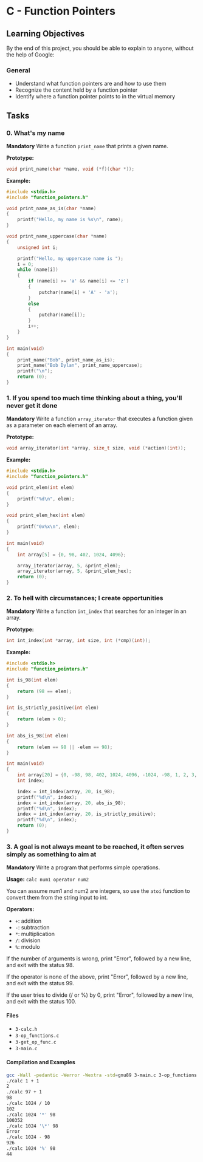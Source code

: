 # C - Function Pointers

## Learning Objectives

By the end of this project, you should be able to explain to anyone, without the help of Google:

### General
- Understand what function pointers are and how to use them
- Recognize the content held by a function pointer
- Identify where a function pointer points to in the virtual memory

## Tasks

### 0. What's my name
**Mandatory**
Write a function `print_name` that prints a given name.

**Prototype:**
```c
void print_name(char *name, void (*f)(char *));
```

**Example:**
```c
#include <stdio.h>
#include "function_pointers.h"

void print_name_as_is(char *name)
{
    printf("Hello, my name is %s\n", name);
}

void print_name_uppercase(char *name)
{
    unsigned int i;

    printf("Hello, my uppercase name is ");
    i = 0;
    while (name[i])
    {
        if (name[i] >= 'a' && name[i] <= 'z')
        {
            putchar(name[i] + 'A' - 'a');
        }
        else
        {
            putchar(name[i]);
        }
        i++;
    }
}

int main(void)
{
    print_name("Bob", print_name_as_is);
    print_name("Bob Dylan", print_name_uppercase);
    printf("\n");
    return (0);
}
```

### 1. If you spend too much time thinking about a thing, you'll never get it done
**Mandatory**
Write a function `array_iterator` that executes a function given as a parameter on each element of an array.

**Prototype:**
```c
void array_iterator(int *array, size_t size, void (*action)(int));
```

**Example:**
```c
#include <stdio.h>
#include "function_pointers.h"

void print_elem(int elem)
{
    printf("%d\n", elem);
}

void print_elem_hex(int elem)
{
    printf("0x%x\n", elem);
}

int main(void)
{
    int array[5] = {0, 98, 402, 1024, 4096};

    array_iterator(array, 5, &print_elem);
    array_iterator(array, 5, &print_elem_hex);
    return (0);
}
```

### 2. To hell with circumstances; I create opportunities
**Mandatory**
Write a function `int_index` that searches for an integer in an array.

**Prototype:**
```c
int int_index(int *array, int size, int (*cmp)(int));
```

**Example:**
```c
#include <stdio.h>
#include "function_pointers.h"

int is_98(int elem)
{
    return (98 == elem);
}

int is_strictly_positive(int elem)
{
    return (elem > 0);
}

int abs_is_98(int elem)
{
    return (elem == 98 || -elem == 98);
}

int main(void)
{
    int array[20] = {0, -98, 98, 402, 1024, 4096, -1024, -98, 1, 2, 3, 4, 5, 6, 7, 8, 9, 10, 11, 98};
    int index;

    index = int_index(array, 20, is_98);
    printf("%d\n", index);
    index = int_index(array, 20, abs_is_98);
    printf("%d\n", index);
    index = int_index(array, 20, is_strictly_positive);
    printf("%d\n", index);
    return (0);
}
```

### 3. A goal is not always meant to be reached, it often serves simply as something to aim at
**Mandatory**
Write a program that performs simple operations.

**Usage:** `calc num1 operator num2`

You can assume num1 and num2 are integers, so use the `atoi` function to convert them from the string input to int.

**Operators:**
- `+`: addition
- `-`: subtraction
- `*`: multiplication
- `/`: division
- `%`: modulo

If the number of arguments is wrong, print "Error", followed by a new line, and exit with the status 98.

If the operator is none of the above, print "Error", followed by a new line, and exit with the status 99.

If the user tries to divide (/ or %) by 0, print "Error", followed by a new line, and exit with the status 100.

#### Files
- `3-calc.h`
- `3-op_functions.c`
- `3-get_op_func.c`
- `3-main.c`

#### Compilation and Examples
```bash
gcc -Wall -pedantic -Werror -Wextra -std=gnu89 3-main.c 3-op_functions.c 3-get_op_func.c -o calc
./calc 1 + 1
2
./calc 97 + 1
98
./calc 1024 / 10
102
./calc 1024 '*' 98
100352
./calc 1024 '\*' 98
Error
./calc 1024 - 98
926
./calc 1024 '%' 98
44
```